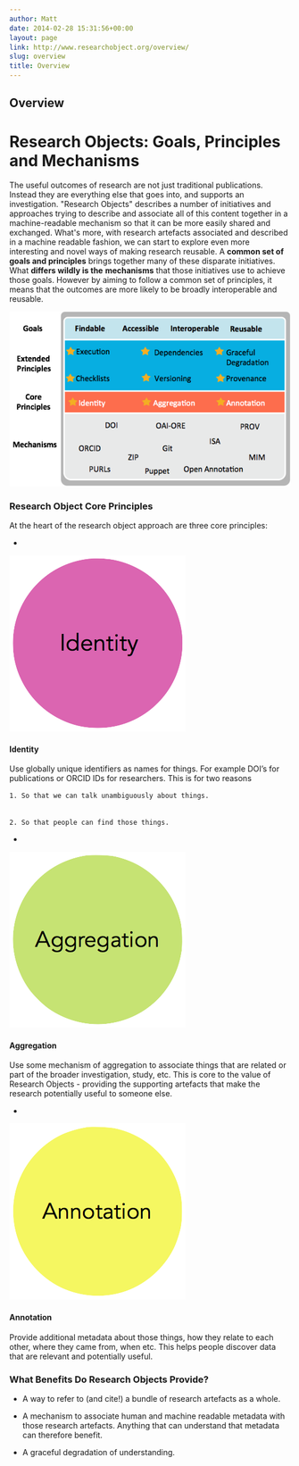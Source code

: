 ```yaml
---
author: Matt
date: 2014-02-28 15:31:56+00:00
layout: page
link: http://www.researchobject.org/overview/
slug: overview
title: Overview
---
```













## Overview



















# Research Objects: Goals, Principles and Mechanisms








The useful outcomes of research are not just traditional publications. Instead they are everything else that goes into, and supports an investigation.
"Research Objects" describes a number of initiatives and approaches trying to describe and associate all of this content together in a machine-readable mechanism so that it can be more easily shared and exchanged.
What's more, with research artefacts associated and described in a machine readable fashion, we can start to explore even more interesting and novel ways of making research reusable.
A **common set of goals and principles** brings together many of these disparate initiatives. What **differs wildly is the** **mechanisms** that those initiatives use to achieve those goals. However by aiming to follow a common set of principles, it means that the outcomes are more likely to be broadly interoperable and reusable.





![aggregation](/images/ro-gpm.png)
















### Research Object Core Principles


At the heart of the research object approach are three core principles:



	
  * 
![identity](/images/identity.png)






#### Identity


Use globally unique identifiers as names for things. For example DOI’s for publications or ORCID IDs for researchers. This is for two reasons

	
    1. So that we can talk unambiguously about things.

	
    2. So that people can find those things.





	
  * 
![aggregation](/images/aggregation.png)






#### Aggregation


Use some mechanism of aggregation to associate things that are related or part of the broader investigation, study, etc. This is core to the value of Research Objects - providing the supporting artefacts that make the research potentially useful to someone else.



	
  * 
![annotation](/images/annotation.png)






#### Annotation


Provide additional metadata about those things, how they relate to each other, where they came from, when etc. This helps people discover data that are relevant and potentially useful.


















### 




### What Benefits Do Research Objects Provide?






	
  * A way to refer to (and cite!) a bundle of research artefacts as a whole.

	
  * A mechanism to associate human and machine readable metadata with those research artefacts. Anything that can understand that metadata can therefore benefit.

	
  * A graceful degradation of understanding.





















